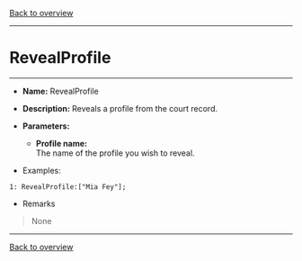 [Back to overview](index.md)

---
# RevealProfile
---
- **Name:** RevealProfile
- **Description:** Reveals a profile from the court record.
- **Parameters:**
  - **Profile name:**  
    The name of the profile you wish to reveal.

- Examples:
```
1: RevealProfile:["Mia Fey"];
```

- Remarks
> None

---
[Back to overview](index.md)